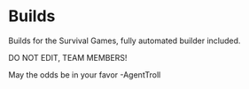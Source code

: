 Builds
======

Builds for the Survival Games, fully automated builder included.

DO NOT EDIT, TEAM MEMBERS!

May the odds be in your favor -AgentTroll
